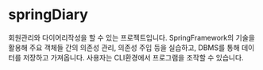 # springDiary
회원관리와 다이어리작성을 할 수 있는 프로젝트입니다.
SpringFramework의 기술을 활용해 주요 객체들 간의 의존성 관리, 의존성 주입 등을 실습하고, DBMS를 통해 데이터를 저장하고 가져옵니다.
사용자는 CLI환경에서 프로그램을 조작할 수 있습니다.
